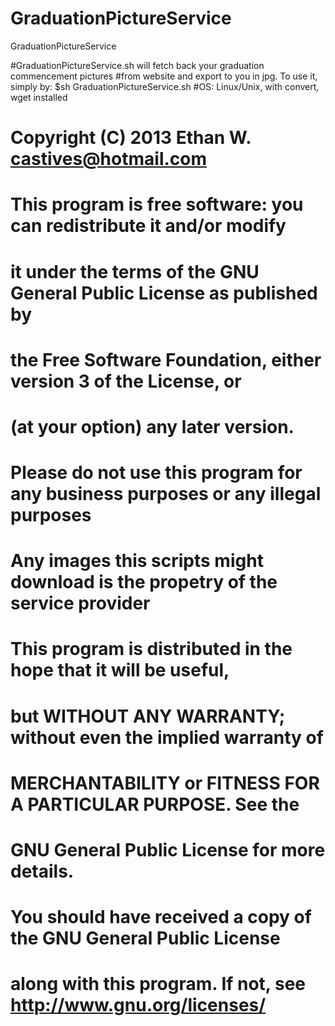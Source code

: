 GraduationPictureService
========================

GraduationPictureService

#GraduationPictureService.sh will fetch back your graduation commencement pictures
#from website and export to you in jpg. To use it, simply by: $sh GraduationPictureService.sh
#OS: Linux/Unix, with convert, wget installed

#    Copyright (C) 2013  Ethan W. castives@hotmail.com


#    This program is free software: you can redistribute it and/or modify
#    it under the terms of the GNU General Public License as published by
#    the Free Software Foundation, either version 3 of the License, or
#    (at your option) any later version.

#	 Please do not use this program for any business purposes or any illegal purposes
#	 Any images this scripts might download is the propetry of the service provider


#    This program is distributed in the hope that it will be useful,
#    but WITHOUT ANY WARRANTY; without even the implied warranty of
#    MERCHANTABILITY or FITNESS FOR A PARTICULAR PURPOSE.  See the
#    GNU General Public License for more details.

#    You should have received a copy of the GNU General Public License
#    along with this program.  If not, see http://www.gnu.org/licenses/


